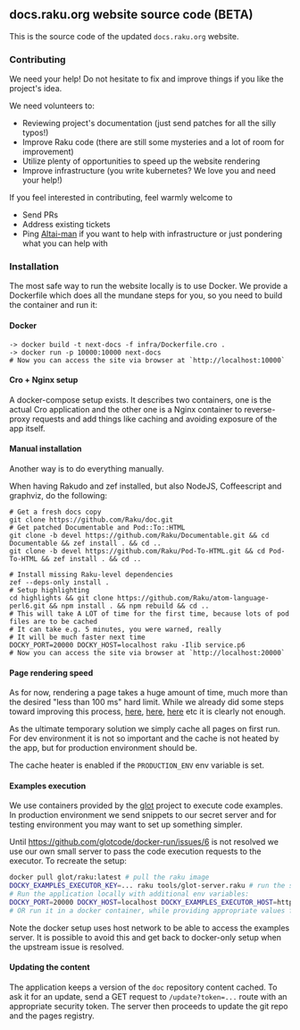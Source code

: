 ## docs.raku.org website source code (BETA)

This is the source code of the updated `docs.raku.org` website.

### Contributing

We need your help! Do not hesitate to fix and improve things if you like the project's idea.

We need volunteers to:

- Reviewing project's documentation (just send patches for all the silly typos!)
- Improve Raku code (there are still some mysteries and a lot of room for improvement)
- Utilize plenty of opportunities to speed up the website rendering
- Improve infrastructure (you write kubernetes? We love you and need your help!)

If you feel interested in contributing, feel warmly welcome to

- Send PRs
- Address existing tickets
- Ping [Altai-man](https://github.com/Altai-man) if you want to help with infrastructure or just pondering what
  you can help with

### Installation

The most safe way to run the website locally is to use Docker. We provide a Dockerfile which
does all the mundane steps for you, so you need to build the container and run it:

#### Docker

```
-> docker build -t next-docs -f infra/Dockerfile.cro .
-> docker run -p 10000:10000 next-docs
# Now you can access the site via browser at `http://localhost:10000`
```

#### Cro + Nginx setup

A docker-compose setup exists. It describes two containers,
one is the actual Cro application and the other one is a Nginx container
to reverse-proxy requests and add things like caching and avoiding exposure of the app itself.

#### Manual installation

Another way is to do everything manually.

When having Rakudo and zef installed, but also NodeJS, Coffeescript and graphviz, do
the following:

```
# Get a fresh docs copy
git clone https://github.com/Raku/doc.git
# Get patched Documentable and Pod::To::HTML
git clone -b devel https://github.com/Raku/Documentable.git && cd Documentable && zef install . && cd ..
git clone -b devel https://github.com/Raku/Pod-To-HTML.git && cd Pod-To-HTML && zef install . && cd ..

# Install missing Raku-level dependencies
zef --deps-only install .
# Setup highlighting
cd highlights && git clone https://github.com/Raku/atom-language-perl6.git && npm install . && npm rebuild && cd ..
# This will take A LOT of time for the first time, because lots of pod files are to be cached
# It can take e.g. 5 minutes, you were warned, really
# It will be much faster next time
DOCKY_PORT=20000 DOCKY_HOST=localhost raku -Ilib service.p6
# Now you can access the site via browser at `http://localhost:20000`
```

#### Page rendering speed

As for now, rendering a page takes a huge amount of time, much more than the desired
"less than 100 ms" hard limit. While we already did some steps toward improving
this process, [here](https://github.com/Raku/Pod-To-HTML/pull/80), [here](https://github.com/Raku/Pod-To-HTML/pull/83),
[here](https://github.com/Altai-man/Pod-To-HTML/commit/456c210614c2b682ff20caa5ae9927994f9811aa) etc
it is clearly not enough.

As the ultimate temporary solution we simply cache all pages on first run.
For dev environment it is not so important and the cache is not heated by the app,
but for production environment should be.

The cache heater is enabled if the `PRODUCTION_ENV` env variable is set.

#### Examples execution

We use containers provided by the [glot](https://github.com/glotcode) project to execute
code examples. In production environment we send snippets to our secret server and for
testing environment you may want to set up something simpler.

Until https://github.com/glotcode/docker-run/issues/6 is not resolved we use our own
small server to pass the code execution requests to the executor. To recreate the setup:

``` sh
docker pull glot/raku:latest # pull the raku image
DOCKY_EXAMPLES_EXECUTOR_KEY=... raku tools/glot-server.raku # run the server with a certain token
# Run the application locally with additional env variables:
DOCKY_PORT=20000 DOCKY_HOST=localhost DOCKY_EXAMPLES_EXECUTOR_HOST=http://localhost:8088/run DOCKY_EXAMPLES_EXECUTOR_KEY=... raku -Ilib service.p6
# OR run it in a docker container, while providing appropriate values for the DOCKY_EXAMPLES_EXECUTOR_HOST and DOCKY_EXAMPLES_EXECUTOR_KEY env variables
```

Note the docker setup uses host network to be able to access the examples server.
It is possible to avoid this and get back to docker-only setup when the upstream issue is resolved.

#### Updating the content

The application keeps a version of the `doc` repository content cached.
To ask it for an update, send a GET request to `/update?token=...` route with
an appropriate security token. The server then proceeds to update the git repo
and the pages registry.
